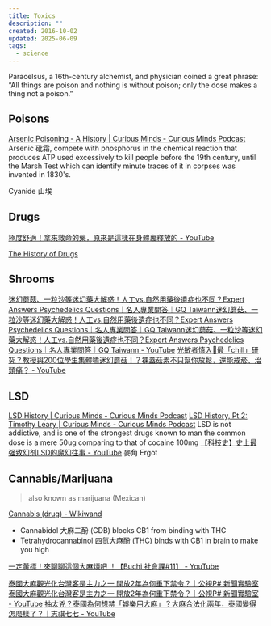 ```yaml
---
title: Toxics
description: ""
created: 2016-10-02
updated: 2025-06-09
tags:
  - science
---
```


Paracelsus, a 16th-century alchemist, and physician coined a great phrase: “All things are poison and nothing is without poison; only the dose makes a thing not a poison.”

## Poisons

[Arsenic Poisoning - A History | Curious Minds - Curious Minds Podcast](http://www.cmpod.net/the-history-of-poisons/)
Arsenic 砒霜, compete with phosphorus in the chemical reaction that produces ATP
used excessively to kill people before the 19th century, until the Marsh Test which can identify minute traces of it in corpses was invented in 1830's.

Cyanide 山埃

## Drugs

[極度舒適！拿來救命的藥，原來是這樣在身體裏釋放的 - YouTube](https://www.youtube.com/watch?v=S3hlPDBlfvo)

[The History of Drugs](https://aspcapro.org/sites/default/files/r-bough-sf-may_vt_06.pdf)

## Shrooms

[迷幻蘑菇、一粒沙等迷幻藥大解惑！人工vs.自然用藥後遺症也不同？Expert Answers Psychedelics Questions｜名人專業問答｜GQ Taiwann迷幻蘑菇、一粒沙等迷幻藥大解惑！人工vs.自然用藥後遺症也不同？Expert Answers Psychedelics Questions｜名人專業問答｜GQ Taiwann迷幻蘑菇、一粒沙等迷幻藥大解惑！人工vs.自然用藥後遺症也不同？Expert Answers Psychedelics Questions｜名人專業問答｜GQ Taiwann - YouTube](https://www.youtube.com/watch?v=t73HNabWfeg)
[光敏者慎入🫥最「chill」研究？教授與200位學生集體嗑迷幻蘑菇！？裸蓋菇素不只幫你放鬆，還能戒菸、治頭痛？ - YouTube](https://www.youtube.com/watch?v=eAJqq_wH_O4)

## LSD

[LSD History | Curious Minds - Curious Minds Podcast](http://www.cmpod.net/the-history-of-lsd-pt-1-how-does-it-feel-to-be-crazy/)
[LSD History, Pt.2: Timothy Leary | Curious Minds - Curious Minds Podcast](http://www.cmpod.net/the-history-of-lsd-pt-2-the-most-dangerous-man-in-america/)
LSD is not addictive, and is one of the strongest drugs known to man
the common dose is a mere 50ug
comparing to that of cocaine 100mg
[【科技史】史上最强致幻剂LSD的魔幻往事 - YouTube](https://www.youtube.com/watch?v=R0qL02FXWaY)
麥角 Ergot

## Cannabis/Marijuana

> also known as marijuana (Mexican)

[Cannabis (drug) - Wikiwand](<https://www.wikiwand.com/en/Cannabis_(drug)>)

- Cannabidol 大麻二酚 (CDB)
  blocks CB1 from binding with THC
- Tetrahydrocannabinol 四氫大麻酚 (THC)
  binds with CB1 in brain to make you high

[一定黃標！來聊聊這個大麻煩吧 ！【Buchi 社會課#11】 - YouTube](https://www.youtube.com/watch?v=EpG1BQxaJ4o)

[泰國大麻觀光化台灣客是主力之一 開放2年為何重下禁令？｜公視P# 新聞實驗室泰國大麻觀光化台灣客是主力之一 開放2年為何重下禁令？｜公視P# 新聞實驗室 - YouTube](https://www.youtube.com/watch?v=sFmcB2Shl7w)
[抽太兇？泰國為何想禁「娛樂用大麻」？大麻合法化兩年，泰國變得怎麼樣了？｜志祺七七 - YouTube](https://www.youtube.com/watch?v=NDcrWnyb1oM)
